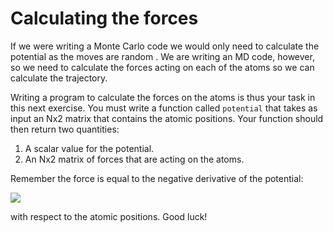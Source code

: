 # Calculating the forces

If we were writing a Monte Carlo code we would only need to calculate the potential as the moves are random .  We are writing an MD code, however, so we need to calculate the forces acting on each of the atoms so we can calculate the trajectory.

Writing a program to calculate the forces on the atoms is thus your task in this next exercise.  You must write a function called `potential` that takes as input an Nx2 matrix that contains the atomic positions.  Your function should then return two quantities:

1. A scalar value for the potential.
2. An Nx2 matrix of forces that are acting on the atoms.

Remember the force is equal to the negative derivative of the potential:

![](https://render.githubusercontent.com/render/math?math=V(\mathbf{x})=\sum_{i=2}^N\sum_{j=1}^{i-1}4\left[\left(\frac{1}{r_{ij}}\right)^{12}-\left(\frac{1}{r_{ij}}\right)^6\right])

 with respect to the atomic positions.  Good luck!
